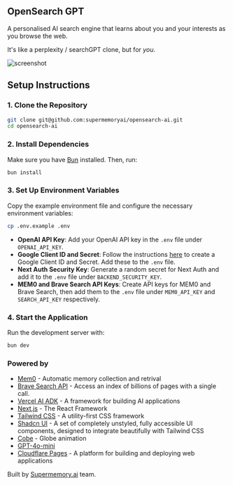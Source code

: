 ## OpenSearch GPT

A personalised AI search engine that learns about you and your interests as you browse the web.

It's like a perplexity / searchGPT clone, but for _you_.

![screenshot](https://opensearch-ai.pages.dev/screenshot.png)

## Setup Instructions

### 1. Clone the Repository

```bash
git clone git@github.com:supermemoryai/opensearch-ai.git
cd opensearch-ai
```

### 2. Install Dependencies

Make sure you have [Bun](https://bun.sh) installed. Then, run:

```bash
bun install
```

### 3. Set Up Environment Variables

Copy the example environment file and configure the necessary environment variables:

```bash
cp .env.example .env
```

- **OpenAI API Key**: Add your OpenAI API key in the `.env` file under `OPENAI_API_KEY`.
- **Google Client ID and Secret**: Follow the instructions [here](https://next-auth.js.org/providers/google) to create a Google Client ID and Secret. Add these to the `.env` file.
- **Next Auth Security Key**: Generate a random secret for Next Auth and add it to the `.env` file under `BACKEND_SECURITY_KEY`.
- **MEM0 and Brave Search API Keys**: Create API keys for MEM0 and Brave Search, then add them to the `.env` file under `MEM0_API_KEY` and `SEARCH_API_KEY` respectively.

### 4. Start the Application

Run the development server with:

```bash
bun dev
```

### Powered by

- [Mem0](https://mem0.ai) - Automatic memory collection and retrival
- [Brave Search API](https://brave.com/search/api/) - Access an index of billions of pages with a single call.
- [Vercel AI ADK](https://github.com/vercel/ai) - A framework for building AI applications
- [Next.js](https://nextjs.org/) - The React Framework
- [Tailwind CSS](https://tailwindcss.com/) - A utility-first CSS framework
- [Shadcn UI](https://tailwindui.com/) - A set of completely unstyled, fully accessible UI components, designed to integrate beautifully with Tailwind CSS
- [Cobe](https://github.com/shuding/cobe) - Globe animation
- [GPT-4o-mini](https://openai.com)
- [Cloudflare Pages](https://pages.cloudflare.com/) - A platform for building and deploying web applications

Built by [Supermemory.ai](https://supermemory.ai) team.
